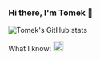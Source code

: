 ### Hi there, I'm Tomek 👋

![Tomek's GitHub stats](https://github-readme-stats.vercel.app/api?username=uhhtomek&show_icons=true&theme=radical)

What I know:
<code><img height=20 width=20 src="https://raw.githubusercontent.com/jmnote/z-icons/master/svg/python.svg"></code>
